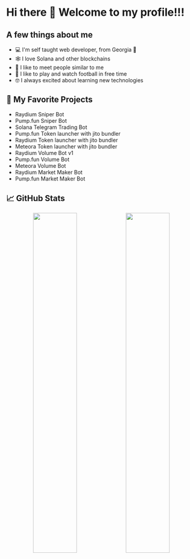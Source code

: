 # Hi there 👋 Welcome to my profile!!!

## A few things about me

- 💻 I'm self taught web developer, from Georgia 📍
- 🕸️ I love Solana and other blockchains
- 🤝 I like to meet people similar to me 
- 🏏 I like to play and watch football in free time
- 🤓 I always excited about learning new technologies 

## 📰 My Favorite Projects

- Raydium Sniper Bot
- Pump.fun Sniper Bot
- Solana Telegram Trading Bot
- Pump.fun Token launcher with jito bundler
- Raydium Token launcher with jito bundler
- Meteora Token launcher with jito bundler
- Raydium Volume Bot v1
- Pump.fun Volume Bot
- Meteora Volume Bot
- Raydium Market Maker Bot
- Pump.fun Market Maker Bot
<!-- - [Dev.tools](https://github.com/sabeerbikba/dev.tools)
- [Next.js](https://github.com/vercel/next.js)
- [Dexie.js](https://github.com/dexie/Dexie.js) -->


## 📈 GitHub Stats
<!--
Most active github user in India:

[![committers.top badge](https://user-badge.committers.top/india/sabeerbikba.svg)](https://user-badge.committers.top/india/sabeerbikba)
[![committers.top badge](https://user-badge.committers.top/india_public/sabeerbikba.svg)](https://user-badge.committers.top/india_public/sabeerbikba)
-->
<p align="center">
  <img width="48%" src="https://github-readme-stats.vercel.app/api?username=sol-magic&show_icons=true&theme=radical" />
  <img width="48%" src="https://github-readme-streak-stats.herokuapp.com/?user=sol-magic&theme=radical" />
</p>